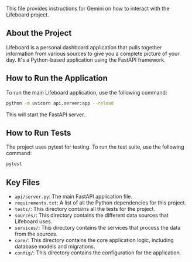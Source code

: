 This file provides instructions for Gemini on how to interact with the Lifeboard project.

## About the Project

Lifeboard is a personal dashboard application that pulls together information from various sources to give you a complete picture of your day. It's a Python-based application using the FastAPI framework.

## How to Run the Application

To run the main Lifeboard application, use the following command:

```bash
python -m uvicorn api.server:app --reload
```

This will start the FastAPI server.

## How to Run Tests

The project uses pytest for testing. To run the test suite, use the following command:

```bash
pytest
```

## Key Files

- `api/server.py`: The main FastAPI application file.
- `requirements.txt`: A list of all the Python dependencies for this project.
- `tests/`: This directory contains all the tests for the project.
- `sources/`: This directory contains the different data sources that Lifeboard uses.
- `services/`: This directory contains the services that process the data from the sources.
- `core/`: This directory contains the core application logic, including database models and migrations.
- `config/`: This directory contains the configuration for the application.